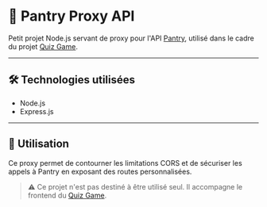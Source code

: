 # 🧩 Pantry Proxy API

Petit projet Node.js servant de proxy pour l'API [Pantry](https://getpantry.cloud/), utilisé dans le cadre du projet [Quiz Game](https://github.com/Laharls/Quiz-game).

---

## 🛠️ Technologies utilisées

- Node.js
- Express.js

---

## 🔧 Utilisation

Ce proxy permet de contourner les limitations CORS et de sécuriser les appels à Pantry en exposant des routes personnalisées.

> ⚠️ Ce projet n'est pas destiné à être utilisé seul. Il accompagne le frontend du [Quiz Game](https://github.com/Laharls/Quiz-game).
